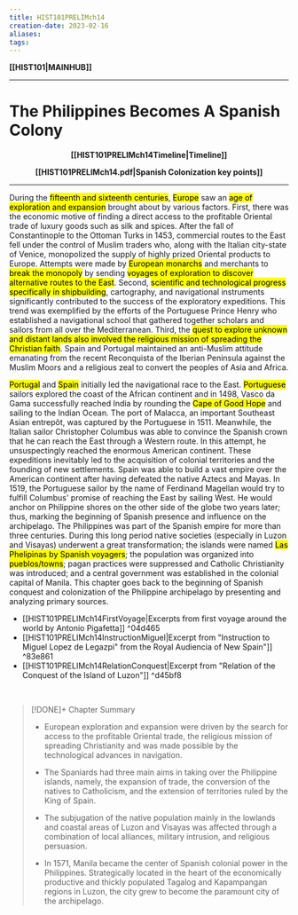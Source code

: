 ```yaml
---
title: HIST101PRELIMch14
creation-date: 2023-02-16
aliases:
tags:
---
```

**[[HIST101|MAINHUB]]**

---
# The Philippines Becomes A Spanish Colony
**<center>[[HIST101PRELIMch14Timeline|Timeline]]</center>**

**<center>[[HIST101PRELIMch14.pdf|Spanish Colonization key points]]</center>**

---
During the <mark class="hltr-blue">fifteenth and sixteenth centuries</mark>, <mark class="hltr-blue">Europe</mark> saw an <mark class="hltr-blue">age of exploration and expansion</mark> brought about by various factors. First, there was the economic motive of finding a direct access to the profitable Oriental trade of luxury goods such as silk and spices. After the fall of Constantinople to the Ottoman Turks in 1453, commercial routes to the East fell under the control of Muslim traders who, along with the Italian city-state of Venice, monopolized the supply of highly prized Oriental products to Europe. Attempts were made by <mark class="hltr-blue">European monarchs</mark> and merchants to <mark class="hltr-blue">break the monopoly</mark> by sending <mark class="hltr-blue">voyages of exploration to discover alternative routes to the East</mark>. Second, <mark class="hltr-blue">scientific and technological progress specifically in shipbuilding</mark>, cartography, and navigational instruments significantly contributed to the success of the exploratory expeditions. This trend was exemplified by the efforts of the Portuguese Prince Henry who established a navigational school that gathered together scholars and sailors from all over the Mediterranean. Third, the <mark class="hltr-blue">quest to explore unknown and distant lands also involved the religious mission of spreading the Christian faith</mark>. Spain and Portugal maintained an anti-Muslim attitude emanating from the recent Reconquista of the Iberian Peninsula against the Muslim Moors and a religious zeal to convert the peoples of Asia and Africa.

<mark class="hltr-blue">Portugal</mark> and <mark class="hltr-blue">Spain</mark> initially led the navigational race to the East. <mark class="hltr-blue">Portuguese</mark> sailors explored the coast of the African continent and in 1498, Vasco da Gama successfully reached India by rounding the <mark class="hltr-blue">Cape of Good Hope</mark> and sailing to the Indian Ocean. The port of Malacca, an important Southeast Asian entrepôt, was captured by the Portuguese in 1511. Meanwhile, the Italian sailor Christopher Columbus was able to convince the Spanish crown that he can reach the East through a Western route. In this attempt, he unsuspectingly reached the enormous American continent. These expeditions inevitably led to the acquisition of colonial territories and the founding of new settlements. Spain was able to build a vast empire over the American continent after having defeated the native Aztecs and Mayas. In 1519, the Portuguese sailor by the name of Ferdinand Magellan would try to fulfill Columbus' promise of reaching the East by sailing West. He would anchor on Philippine shores on the other side of the globe two years later; thus, marking the beginning of Spanish presence and influence on the archipelago. The Philippines was part of the Spanish empire for more than three centuries. During this long period native societies (especially in Luzon and Visayas) underwent a great transformation; the islands were named <mark class="hltr-blue">Las Phelipinas by Spanish voyagers</mark>; the population was organized into <mark class="hltr-blue">pueblos/towns</mark>; pagan practices were suppressed and Catholic Christianity was introduced; and a central government was established in the colonial capital of Manila. This chapter goes back to the beginning of Spanish conquest and colonization of the Philippine archipelago by presenting and analyzing primary sources.

- [[HIST101PRELIMch14FirstVoyage|Excerpts from first voyage around the world by Antonio Pigafetta]] ^04d465
- [[HIST101PRELIMch14InstructionMiguel|Excerpt from "Instruction to Miguel Lopez de Legazpi" from the Royal Audiencia of New Spain"]] ^83e861
- [[HIST101PRELIMch14RelationConquest|Excerpt from "Relation of the Conquest of the Island of Luzon"]] ^d45bf8

<br>

>[!DONE]+ Chapter Summary
>- European exploration and expansion were driven by the search for access to the profitable Oriental trade, the religious mission of spreading Christianity and was made possible by the technological advances in navigation.
>
>- The Spaniards had three main aims in taking over the Philippine islands, namely, the expansion of trade, the conversion of the natives to Catholicism, and the extension of territories ruled by the King of Spain.
>- The subjugation of the native population mainly in the lowlands and coastal areas of Luzon and Visayas was affected through a combination of local alliances, military intrusion, and religious persuasion.
>- In 1571, Manila became the center of Spanish colonial power in the Philippines. Strategically located in the heart of the economically productive and thickly populated Tagalog and Kapampangan regions in Luzon, the city grew to become the paramount city of the archipelago.
